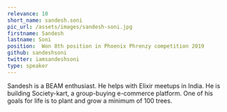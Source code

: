 ```yaml
---
relevance: 10
short_name: sandesh.soni
pic_url: /assets/images/sandesh-soni.jpg
firstname: Sandesh
lastname: Soni
position:  Won 8th position in Phoenix Phrenzy competition 2019
github: sandeshsoni
twitter: iamsandeshsoni
type: speaker
---
```


Sandesh is a BEAM enthusiast. He helps with Elixir meetups in India. He is building Society-kart, a group-buying e-commerce platform. One of his goals for life is to plant and grow a minimum of 100 trees.
